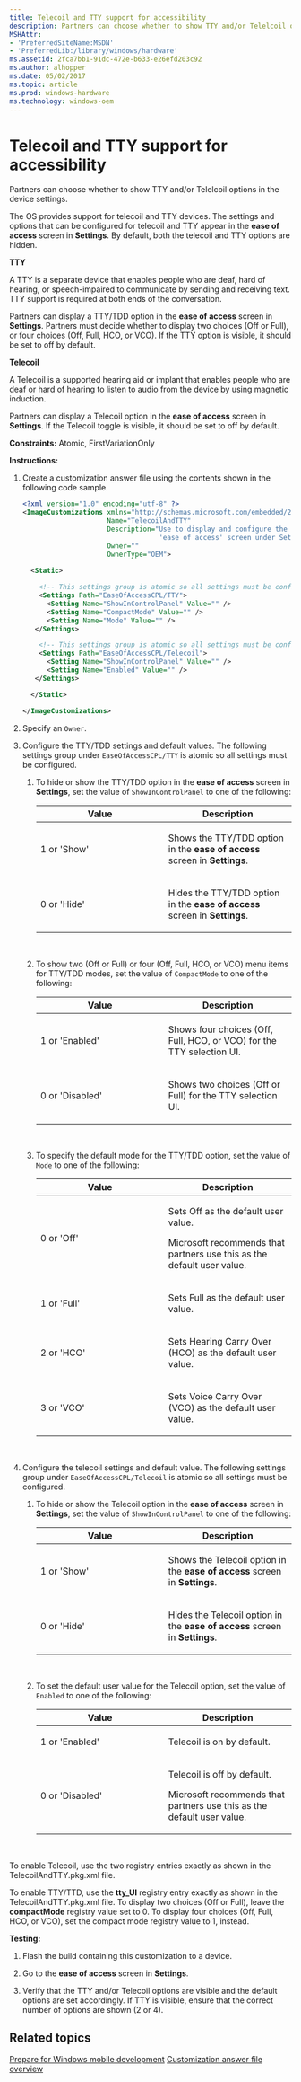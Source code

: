 ```yaml
---
title: Telecoil and TTY support for accessibility
description: Partners can choose whether to show TTY and/or Telelcoil options in the device settings.
MSHAttr:
- 'PreferredSiteName:MSDN'
- 'PreferredLib:/library/windows/hardware'
ms.assetid: 2fca7bb1-91dc-472e-b633-e26efd203c92
ms.author: alhopper
ms.date: 05/02/2017
ms.topic: article
ms.prod: windows-hardware
ms.technology: windows-oem
---
```


# Telecoil and TTY support for accessibility


Partners can choose whether to show TTY and/or Telelcoil options in the device settings.

The OS provides support for telecoil and TTY devices. The settings and options that can be configured for telecoil and TTY appear in the **ease of access** screen in **Settings**. By default, both the telecoil and TTY options are hidden.

**TTY**

A TTY is a separate device that enables people who are deaf, hard of hearing, or speech-impaired to communicate by sending and receiving text. TTY support is required at both ends of the conversation.

Partners can display a TTY/TDD option in the **ease of access** screen in **Settings**. Partners must decide whether to display two choices (Off or Full), or four choices (Off, Full, HCO, or VCO). If the TTY option is visible, it should be set to off by default.

**Telecoil**

A Telecoil is a supported hearing aid or implant that enables people who are deaf or hard of hearing to listen to audio from the device by using magnetic induction.

Partners can display a Telecoil option in the **ease of access** screen in **Settings**. If the Telecoil toggle is visible, it should be set to off by default.

<a href="" id="constraints---atomic--firstvariationonly"></a>**Constraints:** Atomic, FirstVariationOnly  

<a href="" id="instructions-"></a>**Instructions:**  
1.  Create a customization answer file using the contents shown in the following code sample.

    ```XML
    <?xml version="1.0" encoding="utf-8" ?>  
    <ImageCustomizations xmlns="http://schemas.microsoft.com/embedded/2004/10/ImageUpdate"  
                         Name="TelecoilAndTTY"  
                         Description="Use to display and configure the options for Telecoil and TTY/TDD option in the 
                                      'ease of access' screen under Settings."  
                         Owner=""  
                         OwnerType="OEM"> 
      
      <Static>  

        <!-- This settings group is atomic so all settings must be configured -->
        <Settings Path="EaseOfAccessCPL/TTY">  
          <Setting Name="ShowInControlPanel" Value="" />    
          <Setting Name="CompactMode" Value="" /> 
          <Setting Name="Mode" Value="" /> 
       </Settings>  

        <!-- This settings group is atomic so all settings must be configured -->
        <Settings Path="EaseOfAccessCPL/Telecoil">  
          <Setting Name="ShowInControlPanel" Value="" />    
          <Setting Name="Enabled" Value="" /> 
       </Settings>  

      </Static>

    </ImageCustomizations>
    ```

2.  Specify an `Owner`.

3.  Configure the TTY/TDD settings and default values. The following settings group under `EaseOfAccessCPL/TTY` is atomic so all settings must be configured.

    1.  To hide or show the TTY/TDD option in the **ease of access** screen in **Settings**, set the value of `ShowInControlPanel` to one of the following:

        <table>
        <colgroup>
        <col width="50%" />
        <col width="50%" />
        </colgroup>
        <thead>
        <tr class="header">
        <th>Value</th>
        <th>Description</th>
        </tr>
        </thead>
        <tbody>
        <tr class="odd">
        <td><p>1 or 'Show'</p></td>
        <td><p>Shows the TTY/TDD option in the <strong>ease of access</strong> screen in <strong>Settings</strong>.</p></td>
        </tr>
        <tr class="even">
        <td><p>0 or 'Hide'</p></td>
        <td><p>Hides the TTY/TDD option in the <strong>ease of access</strong> screen in <strong>Settings</strong>.</p></td>
        </tr>
        </tbody>
        </table>

         

    2.  To show two (Off or Full) or four (Off, Full, HCO, or VCO) menu items for TTY/TDD modes, set the value of `CompactMode` to one of the following:

        <table>
        <colgroup>
        <col width="50%" />
        <col width="50%" />
        </colgroup>
        <thead>
        <tr class="header">
        <th>Value</th>
        <th>Description</th>
        </tr>
        </thead>
        <tbody>
        <tr class="odd">
        <td><p>1 or 'Enabled'</p></td>
        <td><p>Shows four choices (Off, Full, HCO, or VCO) for the TTY selection UI.</p></td>
        </tr>
        <tr class="even">
        <td><p>0 or 'Disabled'</p></td>
        <td><p>Shows two choices (Off or Full) for the TTY selection UI.</p></td>
        </tr>
        </tbody>
        </table>

         

    3.  To specify the default mode for the TTY/TDD option, set the value of `Mode` to one of the following:

        <table>
        <colgroup>
        <col width="50%" />
        <col width="50%" />
        </colgroup>
        <thead>
        <tr class="header">
        <th>Value</th>
        <th>Description</th>
        </tr>
        </thead>
        <tbody>
        <tr class="odd">
        <td><p>0 or 'Off'</p></td>
        <td><p>Sets Off as the default user value.</p>
        <p>Microsoft recommends that partners use this as the default user value.</p></td>
        </tr>
        <tr class="even">
        <td><p>1 or 'Full'</p></td>
        <td><p>Sets Full as the default user value.</p></td>
        </tr>
        <tr class="odd">
        <td><p>2 or 'HCO'</p></td>
        <td><p>Sets Hearing Carry Over (HCO) as the default user value.</p></td>
        </tr>
        <tr class="even">
        <td><p>3 or 'VCO'</p></td>
        <td><p>Sets Voice Carry Over (VCO) as the default user value.</p></td>
        </tr>
        </tbody>
        </table>

         

4.  Configure the telecoil settings and default value. The following settings group under `EaseOfAccessCPL/Telecoil` is atomic so all settings must be configured.

    1.  To hide or show the Telecoil option in the **ease of access** screen in **Settings**, set the value of `ShowInControlPanel` to one of the following:

        <table>
        <colgroup>
        <col width="50%" />
        <col width="50%" />
        </colgroup>
        <thead>
        <tr class="header">
        <th>Value</th>
        <th>Description</th>
        </tr>
        </thead>
        <tbody>
        <tr class="odd">
        <td><p>1 or 'Show'</p></td>
        <td><p>Shows the Telecoil option in the <strong>ease of access</strong> screen in <strong>Settings</strong>.</p></td>
        </tr>
        <tr class="even">
        <td><p>0 or 'Hide'</p></td>
        <td><p>Hides the Telecoil option in the <strong>ease of access</strong> screen in <strong>Settings</strong>.</p></td>
        </tr>
        </tbody>
        </table>

         

    2.  To set the default user value for the Telecoil option, set the value of `Enabled` to one of the following:

        <table>
        <colgroup>
        <col width="50%" />
        <col width="50%" />
        </colgroup>
        <thead>
        <tr class="header">
        <th>Value</th>
        <th>Description</th>
        </tr>
        </thead>
        <tbody>
        <tr class="odd">
        <td><p>1 or 'Enabled'</p></td>
        <td><p>Telecoil is on by default.</p></td>
        </tr>
        <tr class="even">
        <td><p>0 or 'Disabled'</p></td>
        <td><p>Telecoil is off by default.</p>
        <p>Microsoft recommends that partners use this as the default user value.</p></td>
        </tr>
        </tbody>
        </table>

         

To enable Telecoil, use the two registry entries exactly as shown in the TelecoilAndTTY.pkg.xml file.

To enable TTY/TTD, use the **tty\_UI** registry entry exactly as shown in the TelecoilAndTTY.pkg.xml file. To display two choices (Off or Full), leave the **compactMode** registry value set to 0. To display four choices (Off, Full, HCO, or VCO), set the compact mode registry value to 1, instead.

<a href="" id="testing-"></a>**Testing:**  
1.  Flash the build containing this customization to a device.

2.  Go to the **ease of access** screen in **Settings**.

3.  Verify that the TTY and/or Telecoil options are visible and the default options are set accordingly. If TTY is visible, ensure that the correct number of options are shown (2 or 4).

## Related topics

[Prepare for Windows mobile development](https://docs.microsoft.com/en-us/windows-hardware/manufacture/mobile/preparing-for-windows-mobile-development)
[Customization answer file overview](https://docs.microsoft.com/en-us/windows-hardware/customize/mobile/mcsf/customization-answer-file)